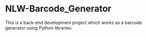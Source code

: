 # NLW-Barcode_Generator
This is a back-end development project which works as a barcode generator using Python libraries.
